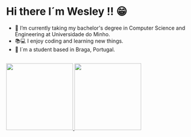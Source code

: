 # Hi there I´m Wesley !! 😁

- 🌱 I’m currently taking my bachelor's degree in Computer Science and Engineering at Universidade do Minho.
- 📚💻 I enjoy coding and learning new things.
- 💬 I´m a student based in Braga, Portugal.

##

<div>
  <a href="https://github.com/WesleyMucelo">
  <img height="180em" src="https://github-readme-stats.vercel.app/api?username=WesleyMucelo&show_icons=true&theme=tokyonight&include_all_commits=true&count_private=true"/>
  <img height="180em" src="https://github-readme-stats.vercel.app/api/top-langs/?username=WesleyMucelo&layout=compact&theme=tokyonight"/>
</div>
